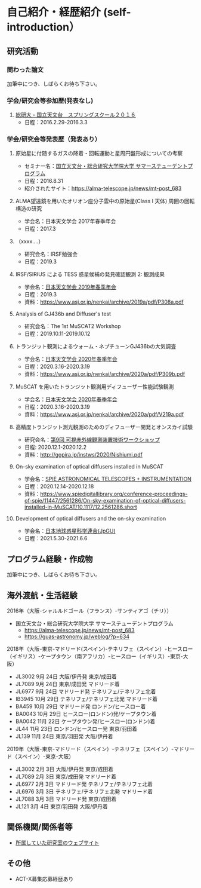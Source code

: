 # 自己紹介・経歴紹介 (self-introduction）
## 研究活動
### 関わった論文
加筆中につき、しばらくお待ち下さい。

### 学会/研究会等参加歴(発表なし)
1. [総研大・国立天文台　スプリングスクール２０１６](https://guas-astronomy.jp/weblog/?p=535)
   - 日程：2016.2.29-2016.3.3

### 学会/研究会等発表歴（発表あり）
1. 原始星に付随するガスの降着・回転運動と星周円盤形成についての考察  
   - セミナー名：[国立天文台・総合研究大学院大学 サマーステューデントプログラム](https://guas-astronomy.jp/weblog/?p=634)
   - 日程：2016.8.31
   - 紹介されたサイト：https://alma-telescope.jp/news/mt-post_683
3. ALMA望遠鏡を用いたオリオン座分子雲中の原始星(Class I 天体) 周囲の回転構造の研究  
   - 学会名：日本天文学会 2017年春季年会  
   - 日程：2017.3  
4. （xxxx....）
   - 研究会名：IRSF勉強会
   - 日程：2019.3
6. IRSF/SIRIUS による TESS 惑星候補の発見確認観測 2: 観測成果  
   - 学会名：[日本天文学会 2019年春季年会](https://www.asj.or.jp/nenkai/archive/2019a/session-P3.html)
   - 日程：2019.3  
   - 資料：https://www.asj.or.jp/nenkai/archive/2019a/pdf/P308a.pdf
7. Analysis of GJ436b and Diffuser's test
   - 研究会名：The 1st MuSCAT2 Workshop　
   - 日程：2019.10.11-2019.10.12 
8. トランジット観測によるウォーム・ネプチューンGJ436bの大気調査
   - 学会名：[日本天文学会 2020年春季年会](https://www.asj.or.jp/nenkai/archive/2020a/session-P3.html)
   - 日程：2020.3.16-2020.3.19
   - 資料：https://www.asj.or.jp/nenkai/archive/2020a/pdf/P309b.pdf
9. MuSCAT を用いたトランジット観測用ディフューザー性能試験観測
   - 学会名：[日本天文学会 2020年春季年会](https://www.asj.or.jp/nenkai/archive/2020a/session-V2.html)
   - 日程：2020.3.16-2020.3.19
   - 資料：https://www.asj.or.jp/nenkai/archive/2020a/pdf/V219a.pdf

1. 高精度トランジット測光観測のためのディフューザー開発とオンスカイ試験  
   - 研究会名：[第9回 可視赤外線観測装置技術ワークショップ](http://gopira.jp/instws/2020/)  
   - 日程: 2020.12.1-2020.12.2 
   - 資料：http://gopira.jp/instws/2020/Nishiumi.pdf

1. On-sky examination of optical diffusers installed in MuSCAT
   - 学会名：[SPIE ASTRONOMICAL TELESCOPES + INSTRUMENTATION](https://www.spiedigitallibrary.org/conference-proceedings-of-spie/11447.toc)
   - 日程：2020.12.14-2020.12.18
   - 資料：https://www.spiedigitallibrary.org/conference-proceedings-of-spie/11447/2561286/On-sky-examination-of-optical-diffusers-installed-in-MuSCAT/10.1117/12.2561286.short

1. Development of optical diffusers and the on-sky examination
   - 学会名：[日本地球惑星科学連合(JpGU)](https://confit.atlas.jp/guide/event/jpgu2021/top)
   - 日程：2021.5.30-2021.6.6



## プログラム経験・作成物
加筆中につき、しばらくお待ち下さい。

## 海外渡航・生活経験  
2016年（大阪-シャルルドゴール（フランス）-サンティアゴ（チリ））
- 国立天文台・総合研究大学院大学 サマーステューデントプログラム
   - https://alma-telescope.jp/news/mt-post_683
   - https://guas-astronomy.jp/weblog/?p=634

2018年（大阪-東京-マドリード(スペイン)-テネリフェ（スペイン）-ヒースロー（イギリス）-ケープタウン（南アフリカ）-ヒースロー（イギリス）-東京-大阪）
- JL3002 9月 24日 大阪/伊丹発 東京/成田着
- JL7089 9月 24日 東京/成田発 マドリード着
- JL6977 9月 24日 マドリード発 テネリフェ/テネリフェ北着
- IB3945 10月 29日 テネリフェ/テネリフェ北発 マドリード着
- BA459 10月 29日 マドリード発 ロンドン/ヒースロー着
- BA0043 10月 29日 ヒースロー(ロンドン)発/ケープタウン着
- BA0042 11月 22日 ケープタウン発/ヒースロー(ロンドン)着
- JL44 11月 23日 ロンドン/ヒースロー発 東京/羽田着
- JL139 11月 24日 東京/羽田発 大阪/伊丹着

2019年（大阪-東京-マドリード（スペイン）-テネリフェ（スペイン）-マドリード（スペイン）-東京-大阪）
- JL3002 2月 3日 大阪/伊丹発 東京/成田着
- JL7089 2月 3日 東京/成田発 マドリード着
- JL6977 2月 3日 マドリード発 テネリフェ/テネリフェ北着
- JL6976 3月 3日 テネリフェ/テネリフェ北発 マドリード着
- JL7088 3月 3日 マドリード発 東京/成田着
- JL121 3月 4日 東京/羽田発 大阪/伊丹着

## 関係機関/関係者等
- [所属していた研究室のウェブサイト](https://naritalab.wixsite.com/narita-lab/%E3%83%A1%E3%83%B3%E3%83%90%E3%83%BC)

## その他
- ACT-X募集応募経歴あり
